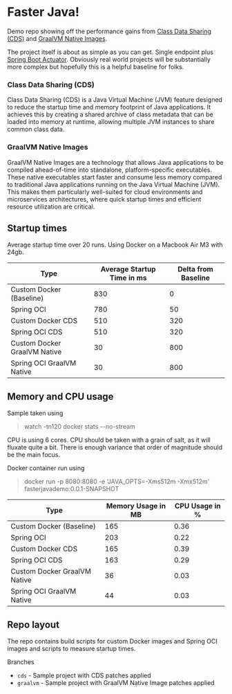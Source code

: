 # Faster Java!

Demo repo showing off the performance gains
from  [Class Data Sharing (CDS)](https://docs.spring.io/spring-framework/reference/integration/cds.html)
and [GraalVM Native Images](https://docs.spring.io/spring-boot/reference/packaging/native-image/index.html).

The project itself is about as simple as you can get. Single endpoint
plus [Spring Boot Actuator](https://docs.spring.io/spring-boot/reference/actuator/index.html#actuator).
Obviously real world projects will be substantially more complex but hopefully this is a helpful baseline for folks.

### Class Data Sharing (CDS)

Class Data Sharing (CDS) is a Java Virtual Machine (JVM) feature designed to reduce the startup time and memory
footprint
of Java applications. It achieves this by creating a shared archive of class metadata that can be loaded into memory at
runtime,
allowing multiple JVM instances to share common class data.

### GraalVM Native Images

GraalVM Native Images are a technology that allows Java applications to be compiled ahead-of-time into standalone,
platform-specific executables. These native executables start faster and consume less memory compared to traditional
Java applications running on the Java Virtual Machine (JVM).
This makes them particularly well-suited for cloud environments and microservices architectures,
where quick startup times and efficient resource utilization are critical.

## Startup times

Average startup time over 20 runs. Using Docker on a Macbook Air M3 with 24gb.

| Type                         | Average Startup Time in ms | Delta from Baseline |
|------------------------------|----------------------------|---------------------|
| Custom Docker (Baseline)     | 830                        | 0                   |
| Spring OCI                   | 780                        | 50                  |
| Custom Docker CDS            | 510                        | 320                 |
| Spring OCI CDS               | 510                        | 320                 |
| Custom Docker GraalVM Native | 30                         | 800                 |
| Spring OCI GraalVM Native    | 30                         | 800                 |

## Memory and CPU usage

Sample taken using

> watch -tn120 docker stats --no-stream

CPU is using 6 cores. CPU should be taken with a grain of salt, as it will fluxate quite a bit.
There is enough variance that order of magnitude should be the main focus.

Docker container run using

> docker run -p 8080:8080 -e 'JAVA_OPTS=-Xms512m -Xmx512m' fasterjavademo:0.0.1-SNAPSHOT

| Type                         | Memory Usage in MB | CPU Usage in % |
|------------------------------|--------------------|----------------|
| Custom Docker (Baseline)     | 165                | 0.36           |
| Spring OCI                   | 203                | 0.22           |
| Custom Docker CDS            | 165                | 0.39           |
| Spring OCI CDS               | 163                | 0.29           |
| Custom Docker GraalVM Native | 36                 | 0.03           |
| Spring OCI GraalVM Native    | 44                 | 0.03           |

## Repo layout

The repo contains build scripts for custom Docker images and Spring OCI images and scripts to measure startup times.

Branches

* `cds` - Sample project with CDS patches applied
* `graalvm` - Sample project with GraalVM Native Image patches applied